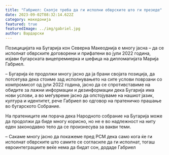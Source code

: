 ```yaml
---
title: "Габриел: Скопје треба да ги исполни обврските што ги презеде"
date: 2023-09-02T08:32:14.622Z
category: македонија
featured: true
featuredImage: ../img/gabriel.jpg
author: Вардарски
---
```

<!--StartFragment-->

Позицицијата на Бугарија кон Северна Макеоднија е многу јасна – да се исполнат обврските договорени и прифатени во јули 2022 година, изјави бугарската вицепремиерка и шефица на дипломатијата Марија Габриел.

– Бугарија ќе продолжи многу јасно да ја брани својата позиција, да потсетува дека стоиме зад исполнувањето на сите услови поврзани со компромисот од јули 2022 година, јасно да се спротивставиме на обидите за лажни информации и дезинформации дека Бугарија има нови услови, а во меѓувреме јасно да опстојуваме на нашиот јазик, култура и идентитет, рече Габриел во одговор на пратеничко прашање во бугарското Собрание.

На пратениците им порача дека Народното собрание на Бугарија може да продолжи да биде многу корисно, но не е во надлежност на ниту еден законодавно тело да се произнесува за вакви теми.

– Сакаме многу јасно да покажеме пред РСМ дека само кога ќе ги исполнат обврските што самите се согласиле да ги исполнат, тогаш евроинтеграциите веќе нема да бидат сон, додаде Габриел

<!--EndFragment-->
